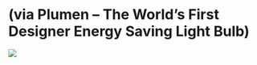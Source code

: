 <!--
id: 6633356338
link: http://tumblr.atmos.org/post/6633356338/via-plumen-the-worlds-first-designer-energy
slug: via-plumen-the-worlds-first-designer-energy
date: Fri Jun 17 2011 14:40:33 GMT-0700 (PDT)
publish: 2011-06-017
tags: 
title: (via Plumen – The World&#8217;s First Designer Energy Saving Light Bulb)
-->


(via Plumen – The World&#8217;s First Designer Energy Saving Light Bulb)
========================================================================

![](http://25.media.tumblr.com/tumblr_lmyevlC1Dm1qz4sngo1_1280.jpg)

